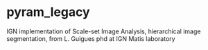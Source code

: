 # pyram_legacy
IGN implementation of Scale-set Image Analysis, hierarchical image segmentation, from L. Guigues phd at IGN Matis laboratory
